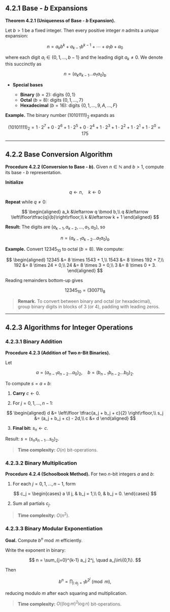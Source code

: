 ## 4.2.1 Base - $b$ Expansions

**Theorem 4.2.1 (Uniqueness of Base - $b$ Expansion).**

Let $b>1$ be a fixed integer. Then every positive integer $n$ admits a *unique* expansion:

$$
 n = a_k b^k + a_{k-1} b^{k-1} + \cdots + a_1 b + a_0
$$

where each digit $a_i \in \{0,1,\dots,b-1\}$ and the leading digit $a_k \neq 0$. We denote this succinctly as

$$
 n = (a_k a_{k-1} \dots a_1 a_0)_b
$$

* **Special bases**

  * **Binary** ($b=2$): digits $\{0,1\}$
  * **Octal** ($b=8$): digits $\{0,1,\dots,7\}$
  * **Hexadecimal** ($b=16$): digits $\{0,1,\dots,9,A,\dots,F\}$

**Example.** The binary number $(10101111)_2$ expands as

$$
 (10101111)_2 = 1\cdot2^7 + 0\cdot2^6 + 1\cdot2^5 + 0\cdot2^4 + 1\cdot2^3 + 1\cdot2^2 + 1\cdot2^1 + 1\cdot2^0 = 175
$$

---

## 4.2.2 Base Conversion Algorithm

**Procedure 4.2.2 (Conversion to Base - $b$).** Given $n\in\mathbb{N}$ and $b>1$, compute its base - $b$ representation.

**Initialize**

$$
q \leftarrow n,
\quad k \leftarrow 0
$$

**Repeat** while $q \neq 0$:

$$
\begin{aligned}
a_k &\leftarrow q \bmod b,\\
q   &\leftarrow \left\lfloor\tfrac{q}{b}\right\rfloor,\\
k   &\leftarrow k + 1
\end{aligned}
$$

**Result:** The digits are $(a_{k-1},a_{k-2},\dots,a_1,a_0)$, so

$$
n = (a_{k-1} a_{k-2} \dots a_1 a_0)_b
$$

**Example.** Convert $12345_{10}$ to octal ($b=8$). We compute:

$$
\begin{aligned}
12345 &= 8 \times 1543 + 1,\\
1543  &= 8 \times 192  + 7,\\
192   &= 8 \times 24   + 0,\\
24    &= 8 \times 3    + 0,\\
3     &= 8 \times 0    + 3.
\end{aligned}
$$

Reading remainders bottom-up gives

$$
12345_{10} = (30071)_8
$$

> **Remark.** To convert between binary and octal (or hexadecimal), group binary digits in blocks of 3 (or 4), padding with leading zeros.

---

## 4.2.3 Algorithms for Integer Operations

### 4.2.3.1 Binary Addition

**Procedure 4.2.3 (Addition of Two $n$-Bit Binaries).**

Let

$$
a = (a_{n-1} a_{n-2} \dots a_0)_2,
\quad
b = (b_{n-1} b_{n-2} \dots b_0)_2.
$$

To compute $s = a + b$:

1. **Carry** $c \leftarrow 0$.

2. For $j = 0,1,\dots,n-1$:

$$
\begin{aligned}
d   &= \left\lfloor \tfrac{a_j + b_j + c}{2} \right\rfloor,\\
s_j &= (a_j + b_j + c) - 2d,\\
c   &= d
\end{aligned}
$$

3. **Final bit:** $s_n \leftarrow c$.

Result: $s = (s_n s_{n-1}\dots s_0)_2$.

> **Time complexity:** $O(n)$ bit-operations.

### 4.2.3.2 Binary Multiplication

**Procedure 4.2.4 (Schoolbook Method).** For two $n$-bit integers $a$ and $b$:

1. For each $j=0,1,\dots,n-1$, form

$$
c_j = \begin{cases}
 a \ll j, & b_j = 1,\\
 0,        & b_j = 0.
\end{cases}
$$

2. Sum all partials $c_j$.

> **Time complexity:** $O(n^2)$.

### 4.2.3.3 Binary Modular Exponentiation

**Goal.** Compute $b^n \bmod m$ efficiently.

Write the exponent in binary:

$$
 n = \sum_{j=0}^{k-1} a_j 2^j,
 \quad a_j\in\{0,1\}.
$$

Then

$$
 b^n = \prod_{j:\,a_j=1} b^{2^j} \pmod{m},
$$

reducing modulo $m$ after each squaring and multiplication.

> **Time complexity:** $O((\log m)^2 \log n)$ bit-operations.
